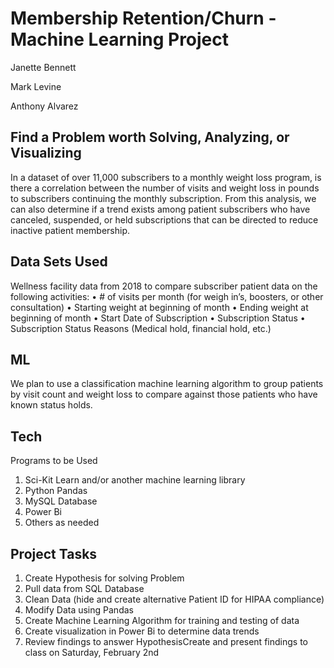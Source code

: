 # Membership Retention/Churn -  Machine Learning Project

Janette Bennett

Mark Levine 

Anthony Alvarez

## Find a Problem worth Solving, Analyzing, or Visualizing
In a dataset of over 11,000 subscribers to a monthly weight loss program, is there a correlation between the number of visits and weight loss in pounds to subscribers continuing the monthly subscription.
From this analysis, we can also determine if a trend exists among patient subscribers who have canceled, suspended, or held subscriptions that can be directed to reduce inactive patient membership.

## Data Sets Used

Wellness facility data from 2018 to compare subscriber patient data on the following activities:
•	# of visits per month (for weigh in’s, boosters, or other consultation)
•	Starting weight at beginning of month
•	Ending weight at beginning of month
•	Start Date of Subscription
•	Subscription Status
•	Subscription Status Reasons (Medical hold, financial hold, etc.)
## ML

We plan to use a classification machine learning algorithm to group patients by visit count and weight loss to compare against those patients who have known status holds.

## Tech

Programs to be Used
1.	Sci-Kit Learn and/or another machine learning library
2.	Python Pandas
3.	MySQL Database
4.	Power Bi
5.	Others as needed


## Project Tasks
1.	Create Hypothesis for solving Problem
2.	Pull data from SQL Database
3.	Clean Data (hide and create alternative Patient ID for HIPAA compliance)
4.	Modify Data using Pandas
5.	Create Machine Learning Algorithm for training and testing of data
6.	Create visualization in Power Bi to determine data trends
7.	Review findings to answer HypothesisCreate and present findings to class on Saturday, February 2nd
